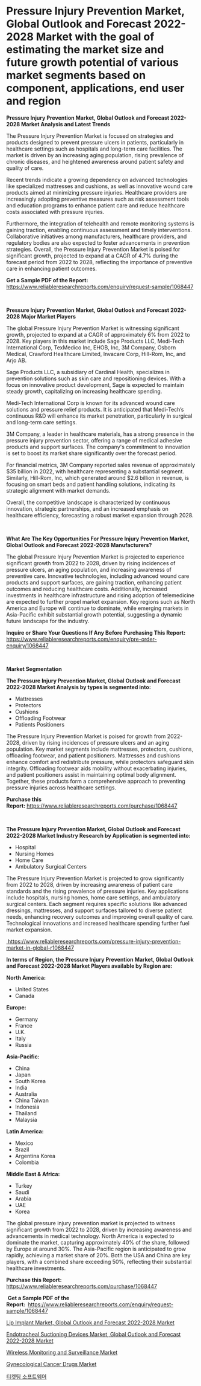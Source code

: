 <p><h1>Pressure Injury Prevention Market, Global Outlook and Forecast 2022-2028 Market with the goal of estimating the market size and future growth potential of various market segments based on component, applications, end user and region</h1></p><p><strong>Pressure Injury Prevention Market, Global Outlook and Forecast 2022-2028 Market Analysis and Latest Trends</strong></p>
<p><p>The Pressure Injury Prevention Market is focused on strategies and products designed to prevent pressure ulcers in patients, particularly in healthcare settings such as hospitals and long-term care facilities. The market is driven by an increasing aging population, rising prevalence of chronic diseases, and heightened awareness around patient safety and quality of care. </p><p>Recent trends indicate a growing dependency on advanced technologies like specialized mattresses and cushions, as well as innovative wound care products aimed at minimizing pressure injuries. Healthcare providers are increasingly adopting preventive measures such as risk assessment tools and education programs to enhance patient care and reduce healthcare costs associated with pressure injuries.</p><p>Furthermore, the integration of telehealth and remote monitoring systems is gaining traction, enabling continuous assessment and timely interventions. Collaborative initiatives among manufacturers, healthcare providers, and regulatory bodies are also expected to foster advancements in prevention strategies. Overall, the Pressure Injury Prevention Market is poised for significant growth, projected to expand at a CAGR of 4.7% during the forecast period from 2022 to 2028, reflecting the importance of preventive care in enhancing patient outcomes.</p></p>
<p><strong>Get a Sample PDF of the Report:&nbsp;</strong> <a href="https://www.reliableresearchreports.com/enquiry/request-sample/1068447">https://www.reliableresearchreports.com/enquiry/request-sample/1068447</a></p>
<p>&nbsp;</p>
<p><strong>Pressure Injury Prevention Market, Global Outlook and Forecast 2022-2028 Major Market Players</strong></p>
<p><p>The global Pressure Injury Prevention Market is witnessing significant growth, projected to expand at a CAGR of approximately 6% from 2022 to 2028. Key players in this market include Sage Products LLC, Medi-Tech International Corp, TexMedico Inc, EHOB, Inc, 3M Company, Osborn Medical, Crawford Healthcare Limited, Invacare Corp, Hill-Rom, Inc, and Arjo AB. </p><p>Sage Products LLC, a subsidiary of Cardinal Health, specializes in prevention solutions such as skin care and repositioning devices. With a focus on innovative product development, Sage is expected to maintain steady growth, capitalizing on increasing healthcare spending.</p><p>Medi-Tech International Corp is known for its advanced wound care solutions and pressure relief products. It is anticipated that Medi-Tech’s continuous R&D will enhance its market penetration, particularly in surgical and long-term care settings. </p><p>3M Company, a leader in healthcare materials, has a strong presence in the pressure injury prevention sector, offering a range of medical adhesive products and support surfaces. The company's commitment to innovation is set to boost its market share significantly over the forecast period.</p><p>For financial metrics, 3M Company reported sales revenue of approximately $35 billion in 2022, with healthcare representing a substantial segment. Similarly, Hill-Rom, Inc, which generated around $2.6 billion in revenue, is focusing on smart beds and patient handling solutions, indicating its strategic alignment with market demands.</p><p>Overall, the competitive landscape is characterized by continuous innovation, strategic partnerships, and an increased emphasis on healthcare efficiency, forecasting a robust market expansion through 2028.</p></p>
<p>&nbsp;</p>
<p><strong>What Are The Key Opportunities For Pressure Injury Prevention Market, Global Outlook and Forecast 2022-2028 Manufacturers?</strong></p>
<p><p>The global Pressure Injury Prevention Market is projected to experience significant growth from 2022 to 2028, driven by rising incidences of pressure ulcers, an aging population, and increasing awareness of preventive care. Innovative technologies, including advanced wound care products and support surfaces, are gaining traction, enhancing patient outcomes and reducing healthcare costs. Additionally, increased investments in healthcare infrastructure and rising adoption of telemedicine are expected to further propel market expansion. Key regions such as North America and Europe will continue to dominate, while emerging markets in Asia-Pacific exhibit substantial growth potential, suggesting a dynamic future landscape for the industry.</p></p>
<p><strong>Inquire or Share Your Questions If Any Before Purchasing This Report:</strong> <a href="https://www.reliableresearchreports.com/enquiry/pre-order-enquiry/1068447">https://www.reliableresearchreports.com/enquiry/pre-order-enquiry/1068447</a></p>
<p>&nbsp;</p>
<p><strong>Market Segmentation</strong></p>
<p><strong>The Pressure Injury Prevention Market, Global Outlook and Forecast 2022-2028 Market Analysis by types is segmented into:</strong></p>
<p><ul><li>Mattresses</li><li>Protectors</li><li>Cushions</li><li>Offloading Footwear</li><li>Patients Positioners</li></ul></p>
<p><p>The Pressure Injury Prevention Market is poised for growth from 2022-2028, driven by rising incidences of pressure ulcers and an aging population. Key market segments include mattresses, protectors, cushions, offloading footwear, and patient positioners. Mattresses and cushions enhance comfort and redistribute pressure, while protectors safeguard skin integrity. Offloading footwear aids mobility without exacerbating injuries, and patient positioners assist in maintaining optimal body alignment. Together, these products form a comprehensive approach to preventing pressure injuries across healthcare settings.</p></p>
<p><strong>Purchase this Report:&nbsp;</strong><a href="https://www.reliableresearchreports.com/purchase/1068447">https://www.reliableresearchreports.com/purchase/1068447</a></p>
<p>&nbsp;</p>
<p><strong>The Pressure Injury Prevention Market, Global Outlook and Forecast 2022-2028 Market Industry Research by Application is segmented into:</strong></p>
<p><ul><li>Hospital</li><li>Nursing Homes</li><li>Home Care</li><li>Ambulatory Surgical Centers</li></ul></p>
<p><p>The Pressure Injury Prevention Market is projected to grow significantly from 2022 to 2028, driven by increasing awareness of patient care standards and the rising prevalence of pressure injuries. Key applications include hospitals, nursing homes, home care settings, and ambulatory surgical centers. Each segment requires specific solutions like advanced dressings, mattresses, and support surfaces tailored to diverse patient needs, enhancing recovery outcomes and improving overall quality of care. Technological innovations and increased healthcare spending further fuel market expansion.</p></p>
<p><a href="https://www.reliableresearchreports.com/pressure-injury-prevention-market-in-global-r1068447">&nbsp;https://www.reliableresearchreports.com/pressure-injury-prevention-market-in-global-r1068447</a></p>
<p><strong>In terms of Region, the Pressure Injury Prevention Market, Global Outlook and Forecast 2022-2028 Market Players available by Region are:</strong></p>
<p>
    <p> <strong> North America: </strong>
        <ul>
            <li>United States</li>
            <li>Canada</li>
        </ul>
        </p> 
    <p> <strong> Europe: </strong>
        <ul>
            <li>Germany</li>
            <li>France</li>
            <li>U.K.</li>
            <li>Italy</li>
            <li>Russia</li>
        </ul>
        </p> 
    <p> <strong> Asia-Pacific: </strong>
        <ul>
            <li>China</li>
            <li>Japan</li>
            <li>South Korea</li>
            <li>India</li>
            <li>Australia</li>
            <li>China Taiwan</li>
            <li>Indonesia</li>
            <li>Thailand</li>
            <li>Malaysia</li>
        </ul>
        </p> 
    <p> <strong> Latin America: </strong>
        <ul>
            <li>Mexico</li>
            <li>Brazil</li>
            <li>Argentina Korea</li>
            <li>Colombia</li>
        </ul>
        </p> 
    <p> <strong> Middle East & Africa: </strong>
        <ul>
            <li>Turkey</li>
            <li>Saudi</li>
            <li>Arabia</li>
            <li>UAE</li>
            <li>Korea</li>
        </ul>
    </p>
    </p>
<p><p>The global pressure injury prevention market is projected to witness significant growth from 2022 to 2028, driven by increasing awareness and advancements in medical technology. North America is expected to dominate the market, capturing approximately 40% of the share, followed by Europe at around 30%. The Asia-Pacific region is anticipated to grow rapidly, achieving a market share of 20%. Both the USA and China are key players, with a combined share exceeding 50%, reflecting their substantial healthcare investments.</p></p>
<p><strong>Purchase this Report: </strong><a href="https://www.reliableresearchreports.com/purchase/1068447">https://www.reliableresearchreports.com/purchase/1068447</a></p>
<p>&nbsp;<strong>Get a Sample PDF of the Report:&nbsp;&nbsp;</strong><a href="https://www.reliableresearchreports.com/enquiry/request-sample/1068447">https://www.reliableresearchreports.com/enquiry/request-sample/1068447</a></p>
<p><strong></strong></p>
<p><p><a href="https://github.com/elizabethdagraca/Market-Research-Report-List-4/blob/main/lip-implant-market-global-outlook-and-forecast-2022-2028-market.md">Lip Implant Market, Global Outlook and Forecast 2022-2028 Market</a></p><p><a href="https://github.com/santosh758595/Market-Research-Report-List-6/blob/main/endotracheal-suctioning-devices-market-global-outlook-and-forecast-2022-2028-market.md">Endotracheal Suctioning Devices Market, Global Outlook and Forecast 2022-2028 Market</a></p><p><a href="https://issuu.com/reportprime-2/docs/wireless-monitoring-and-surveillanc_9ad39fbdf49ac8">Wireless Monitoring and Surveillance Market</a></p><p><a href="https://www.linkedin.com/pulse/gynecological-cancer-drugs-market-share-new-trends-analysis-q8b8e?trackingId=YYI59%2FwsTAmHMtuX4FM3LQ%3D%3D">Gynecological Cancer Drugs Market</a></p><p><a href="https://loganorozco7.medium.com/%ED%8B%B0%EC%BC%93%ED%8C%85-%EC%86%8C%ED%94%84%ED%8A%B8%EC%9B%A8%EC%96%B4-%EC%8B%9C%EC%9E%A5-%EC%8B%AC%EC%B8%B5-%EB%B6%84%EC%84%9D-%ED%8A%B8%EB%A0%8C%EB%93%9C-%EC%8B%9C%EC%9E%A5-%EC%84%B8%EB%B6%84%ED%99%94-%EB%B0%8F-%EA%B2%BD%EC%9F%81-%EB%B6%84%EC%84%9D-191cb8dab87a">티켓팅 소프트웨어</a></p></p>